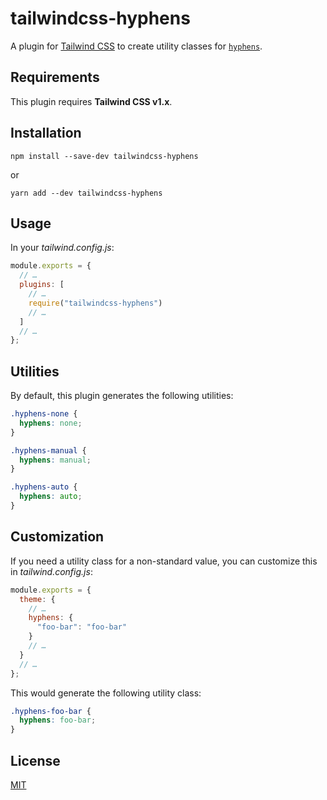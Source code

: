 # tailwindcss-hyphens

A plugin for [Tailwind CSS](https://www.tailwindcss.com/) to create
utility classes for [`hyphens`](https://developer.mozilla.org/en-US/docs/Web/CSS/hyphens).

## Requirements

This plugin requires **Tailwind CSS v1.x**.

## Installation

```shell
npm install --save-dev tailwindcss-hyphens
```

or

```shell
yarn add --dev tailwindcss-hyphens
```

## Usage

In your _tailwind.config.js_:

```js
module.exports = {
  // …
  plugins: [
    // …
    require("tailwindcss-hyphens")
    // …
  ]
  // …
};
```

## Utilities

By default, this plugin generates the following utilities:

```css
.hyphens-none {
  hyphens: none;
}

.hyphens-manual {
  hyphens: manual;
}

.hyphens-auto {
  hyphens: auto;
}
```

## Customization

If you need a utility class for a non-standard value, you can customize
this in _tailwind.config.js_:

```js
module.exports = {
  theme: {
    // …
    hyphens: {
      "foo-bar": "foo-bar"
    }
    // …
  }
  // …
};
```

This would generate the following utility class:

```css
.hyphens-foo-bar {
  hyphens: foo-bar;
}
```

## License

[MIT](https://philippbosch.mit-license.org/)
